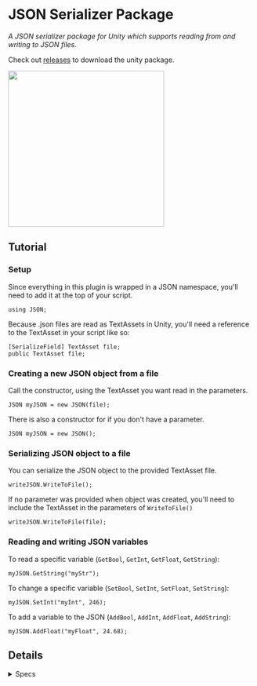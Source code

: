 # JSON Serializer Package 
<i>A JSON serializer package for Unity which supports reading from and writing to JSON files. </i>

Check out [releases](https://github.com/Persomatey/JSONSerializePackage/releases) to download the unity package. 

<img src="https://raw.githubusercontent.com/Persomatey/JSONSerializerPlugin/main/Logo/JSONSerializerPluginLogo.png" width="318"/>

## Tutorial 

### Setup
Since everything in this plugin is wrapped in a JSON namespace, you'll need to add it at the top of your script. 
```
using JSON; 
```

Because .json files are read as TextAssets in Unity, you'll need a reference to the TextAsset in your script like so: 
```
[SerializeField] TextAsset file;
public TextAsset file;
```

### Creating a new JSON object from a file 
Call the constructor, using the TextAsset you want read in the parameters. 
```
JSON myJSON = new JSON(file);
```
There is also a constructor for if you don't have a parameter. 
```
JSON myJSON = new JSON();
```

### Serializing JSON object to a file 
You can serialize the JSON object to the provided TextAsset file. 
```
writeJSON.WriteToFile();
```
If no parameter was provided when object was created, you'll need to include the TextAsset in the parameters of `WriteToFile()`
```
writeJSON.WriteToFile(file);
```

### Reading and writing JSON variables  
To read a specific variable (`GetBool`, `GetInt`, `GetFloat`, `GetString`): 
```
myJSON.GetString("myStr"); 
```
To change a specific variable (`SetBool`, `SetInt`, `SetFloat`, `SetString`): 
```
myJSON.SetInt("myInt", 246); 
```
To add a variable to the JSON (`AddBool`, `AddInt`, `AddFloat`, `AddString`): 
```
myJSON.AddFloat("myFloat", 24.68); 
```

## Details 

<details>
<summary>Specs</summary>
<blockquote>
	
Unity 2020.3.32f1
- Windows: https://download.unity3d.com/download_unity/12f8b0834f07/UnityDownloadAssistant-2020.3.32f1.exe 
- Mac: https://download.unity3d.com/download_unity/12f8b0834f07/UnityDownloadAssistant-2020.3.32f1.dmg 
- Unity HUB: unityhub://2020.3.32f1/12f8b0834f07 

SLN solution in Visual Studio Community 2019 Preview 
https://visualstudio.microsoft.com/vs/community/
	
</blockquote>
</details> 
